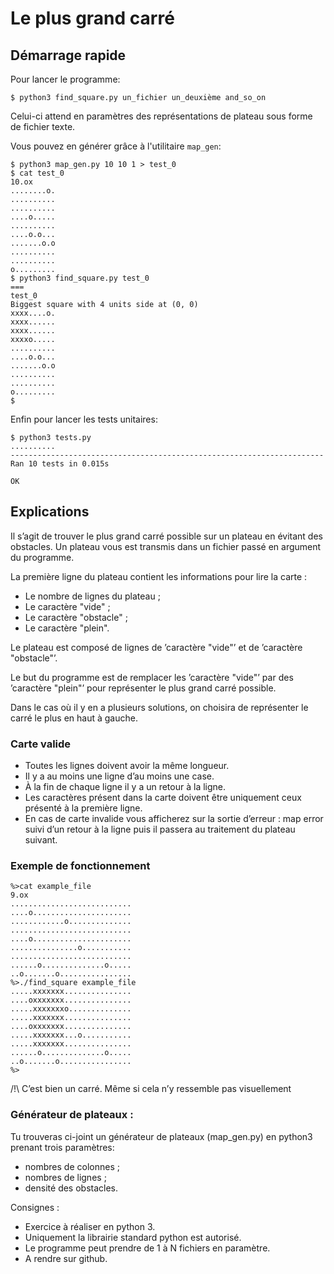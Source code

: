 # Le plus grand carré

## Démarrage rapide

Pour lancer le programme:

```
$ python3 find_square.py un_fichier un_deuxième and_so_on
```

Celui-ci attend en paramètres des représentations de plateau sous forme de fichier texte.

Vous pouvez en générer grâce à l'utilitaire `map_gen`:
```
$ python3 map_gen.py 10 10 1 > test_0
$ cat test_0
10.ox
........o.
..........
..........
....o.....
..........
....o.o...
.......o.o
..........
..........
o.........
$ python3 find_square.py test_0
===
test_0
Biggest square with 4 units side at (0, 0)
xxxx....o.
xxxx......
xxxx......
xxxxo.....
..........
....o.o...
.......o.o
..........
..........
o.........
$
```

Enfin pour lancer les tests unitaires:

```
$ python3 tests.py 
..........
----------------------------------------------------------------------
Ran 10 tests in 0.015s

OK
```

## Explications

Il s’agit de trouver le plus grand carré possible sur un plateau en évitant des obstacles.
Un plateau vous est transmis dans un fichier passé en argument du programme.

La première ligne du plateau contient les informations pour lire la carte :

  * Le nombre de lignes du plateau ;
  * Le caractère "vide" ;
  * Le caractère "obstacle" ;
  * Le caractère "plein".
  
Le plateau est composé de lignes de ’caractère "vide"’ et de ’caractère "obstacle"’.

Le but du programme est de remplacer les ’caractère "vide"’ par des ’caractère "plein"’ pour
représenter le plus grand carré possible.

Dans le cas où il y en a plusieurs solutions, on choisira de représenter le carré le plus en haut à
gauche.

### Carte valide
* Toutes les lignes doivent avoir la même longueur.
* Il y a au moins une ligne d’au moins une case.
* À la fin de chaque ligne il y a un retour à la ligne.
* Les caractères présent dans la carte doivent être uniquement ceux présenté à la première ligne.
* En cas de carte invalide vous afficherez sur la sortie d’erreur : map error suivi d’un retour à la
ligne puis il passera au traitement du plateau suivant.


### Exemple de fonctionnement
```
%>cat example_file
9.ox
...........................
....o......................
............o..............
...........................
....o......................
...............o...........
...........................
......o..............o.....
..o.......o................
%>./find_square example_file
.....xxxxxxx...............
....oxxxxxxx...............
.....xxxxxxxo..............
.....xxxxxxx...............
....oxxxxxxx...............
.....xxxxxxx...o...........
.....xxxxxxx...............
......o..............o.....
..o.......o................
%>
```
/!\ C’est bien un carré. Même si cela n’y ressemble pas visuellement

### Générateur de plateaux :
Tu trouveras ci-joint un générateur de plateaux (map_gen.py) en python3 prenant trois
paramètres:
- nombres de colonnes ;
- nombres de lignes ;
- densité des obstacles.

Consignes :
- Exercice à réaliser en python 3.
- Uniquement la librairie standard python est autorisé.
- Le programme peut prendre de 1 à N fichiers en paramètre.
- A rendre sur github.
